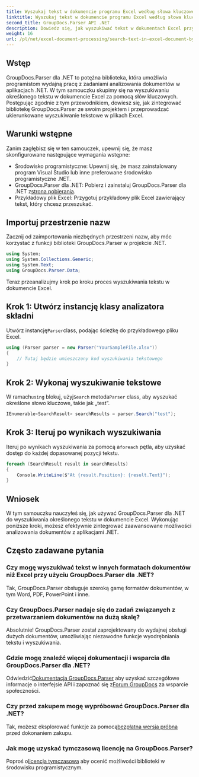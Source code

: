 ```yaml
---
title: Wyszukaj tekst w dokumencie programu Excel według słowa kluczowego
linktitle: Wyszukaj tekst w dokumencie programu Excel według słowa kluczowego
second_title: GroupDocs.Parser API .NET
description: Dowiedz się, jak wyszukiwać tekst w dokumentach Excel przy użyciu GroupDocs.Parser dla .NET. Zintegruj zaawansowane możliwości wyszukiwania tekstu z aplikacjami .NET.
weight: 16
url: /pl/net/excel-document-processing/search-text-in-excel-document-by-keyword/
---
```

## Wstęp
GroupDocs.Parser dla .NET to potężna biblioteka, która umożliwia programistom wydajną pracę z zadaniami analizowania dokumentów w aplikacjach .NET. W tym samouczku skupimy się na wyszukiwaniu określonego tekstu w dokumencie Excel za pomocą słów kluczowych. Postępując zgodnie z tym przewodnikiem, dowiesz się, jak zintegrować bibliotekę GroupDocs.Parser ze swoim projektem i przeprowadzać ukierunkowane wyszukiwanie tekstowe w plikach Excel.
## Warunki wstępne
Zanim zagłębisz się w ten samouczek, upewnij się, że masz skonfigurowane następujące wymagania wstępne:
- Środowisko programistyczne: Upewnij się, że masz zainstalowany program Visual Studio lub inne preferowane środowisko programistyczne .NET.
-  GroupDocs.Parser dla .NET: Pobierz i zainstaluj GroupDocs.Parser dla .NET z[strona pobierania](https://releases.groupdocs.com/parser/net/).
- Przykładowy plik Excel: Przygotuj przykładowy plik Excel zawierający tekst, który chcesz przeszukać.

## Importuj przestrzenie nazw
Zacznij od zaimportowania niezbędnych przestrzeni nazw, aby móc korzystać z funkcji biblioteki GroupDocs.Parser w projekcie .NET.
```csharp
using System;
using System.Collections.Generic;
using System.Text;
using GroupDocs.Parser.Data;
```

Teraz przeanalizujmy krok po kroku proces wyszukiwania tekstu w dokumencie Excel.
## Krok 1: Utwórz instancję klasy analizatora składni
 Utwórz instancję`Parser`class, podając ścieżkę do przykładowego pliku Excel.
```csharp
using (Parser parser = new Parser("YourSampleFile.xlsx"))
{
    // Tutaj będzie umieszczony kod wyszukiwania tekstowego
}
```
## Krok 2: Wykonaj wyszukiwanie tekstowe
 W ramach`using` blokuj, użyj`Search` metoda`Parser` class, aby wyszukać określone słowo kluczowe, takie jak „test”.
```csharp
IEnumerable<SearchResult> searchResults = parser.Search("test");
```
## Krok 3: Iteruj po wynikach wyszukiwania
 Iteruj po wynikach wyszukiwania za pomocą a`foreach` pętla, aby uzyskać dostęp do każdej dopasowanej pozycji tekstu.
```csharp
foreach (SearchResult result in searchResults)
{
    Console.WriteLine($"At {result.Position}: {result.Text}");
}
```

## Wniosek
W tym samouczku nauczyłeś się, jak używać GroupDocs.Parser dla .NET do wyszukiwania określonego tekstu w dokumencie Excel. Wykonując poniższe kroki, możesz efektywnie zintegrować zaawansowane możliwości analizowania dokumentów z aplikacjami .NET.

## Często zadawane pytania
### Czy mogę wyszukiwać tekst w innych formatach dokumentów niż Excel przy użyciu GroupDocs.Parser dla .NET?
Tak, GroupDocs.Parser obsługuje szeroką gamę formatów dokumentów, w tym Word, PDF, PowerPoint i inne.
### Czy GroupDocs.Parser nadaje się do zadań związanych z przetwarzaniem dokumentów na dużą skalę?
Absolutnie! GroupDocs.Parser został zaprojektowany do wydajnej obsługi dużych dokumentów, umożliwiając niezawodne funkcje wyodrębniania tekstu i wyszukiwania.
### Gdzie mogę znaleźć więcej dokumentacji i wsparcia dla GroupDocs.Parser dla .NET?
 Odwiedzić[Dokumentacja GroupDocs.Parser](https://tutorials.groupdocs.com/parser/net/) aby uzyskać szczegółowe informacje o interfejsie API i zapoznać się z[Forum GroupDocs](https://forum.groupdocs.com/c/parser/17) za wsparcie społeczności.
### Czy przed zakupem mogę wypróbować GroupDocs.Parser dla .NET?
 Tak, możesz eksplorować funkcje za pomocą[bezpłatna wersja próbna](https://releases.groupdocs.com/) przed dokonaniem zakupu.
### Jak mogę uzyskać tymczasową licencję na GroupDocs.Parser?
 Poproś o[licencja tymczasowa](https://purchase.groupdocs.com/temporary-license/) aby ocenić możliwości biblioteki w środowisku programistycznym.